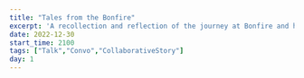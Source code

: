 ```yaml
---
title: "Tales from the Bonfire"
excerpt: 'A recollection and reflection of the journey at Bonfire and how to build ships that unsteward and uncollectively unsteer'
date: 2022-12-30
start_time: 2100
tags: ["Talk","Convo","CollaborativeStory"]
day: 1
---
```

